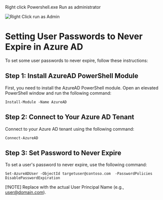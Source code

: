 Right click Powershell.exe Run as administrator

![Right Click run as Admin](https://na.cx/i/AUF89YN.webp)


# Setting User Passwords to Never Expire in Azure AD

To set some user passwords to never expire, follow these instructions:

## Step 1: Install AzureAD PowerShell Module

First, you need to install the AzureAD PowerShell module. Open an elevated PowerShell window and run the following command:

```
Install-Module -Name AzureAD
```


## Step 2: Connect to Your Azure AD Tenant

Connect to your Azure AD tenant using the following command:

```
Connect-AzureAD
```

## Step 3: Set Password to Never Expire
To set a user's password to never expire, use the following command:

```
Set-AzureADUser -ObjectId targetuser@contoso.com  -PasswordPolicies DisablePasswordExpiration
```
[!NOTE]
Replace <UserPrincipalName> with the actual User Principal Name (e.g., user@domain.com).


